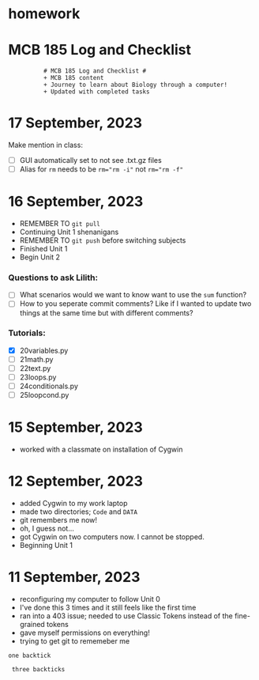 # homework

# MCB 185 Log and Checklist #
<div>

              # MCB 185 Log and Checklist #
              + MCB 185 content
              + Journey to learn about Biology through a computer!
              + Updated with completed tasks
</div>
<p>
<p>
<p>
</p>
</p>
</p>

17 September, 2023
===========================
Make mention in class:
- [ ] GUI automatically set to not see .txt.gz files 
- [ ] Alias for `rm` needs to be `rm="rm -i"` not `rm="rm -f"`

<p>
<p>
<p>
</p>
</p>
</p>

16 September, 2023
============================
+ REMEMBER TO `git pull`
+ Continuing Unit 1 shenanigans
+ REMEMBER TO `git push` before switching subjects 
+ Finished Unit 1
+ Begin Unit 2
### Questions to ask Lilith: ###
- [ ] What scenarios would we want to know want to use the `sum` function?
- [ ] How to you seperate commit comments? Like if I wanted to update two things at the same time but with different comments?
### Tutorials: ###
- [x] 20variables.py 
- [ ] 21math.py
- [ ] 22text.py  
- [ ] 23loops.py
- [ ] 24conditionals.py
- [ ] 25loopcond.py

<p>
<p>
<p>
</p>
</p>
</p>

15 September, 2023
============================
+ worked with a classmate on installation of Cygwin

<p>
<p>
<p>
</p>
</p>
</p>

12 September, 2023
============================
+ added Cygwin to my work laptop 
+ made two directories; ```Code``` and ```DATA```
+ git remembers me now! 
+ oh, I guess not...
+ got Cygwin on two computers now. I cannot be stopped. 
+ Beginning Unit 1

<p>
	<p>
		<p>
		</p>
	</p>
</p>

11 September, 2023
===========================
+ reconfiguring my computer to follow Unit 0 
+ I've done this 3 times and it still feels like the first time
+ ran into a 403 issue; needed to use Classic Tokens instead of the fine-grained tokens
+ gave myself permissions on everything!
+ trying to get git to rememeber me 

`one backtick`

``` three backticks```
